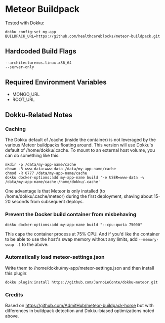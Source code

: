 # Meteor Buildpack

Tested with Dokku:
```
dokku config:set my-app BUILDPACK_URL=https://github.com/healthcareblocks/meteor-buildpack.git
```

## Hardcoded Build Flags
```
--architecture=os.linux.x86_64
--server-only
```

## Required Environment Variables

* MONGO_URL
* ROOT_URL

## Dokku-Related Notes

### Caching
The Dokku default of /cache (inside the container) is not leveraged by the various Meteor buildpacks floating around. This version will use Dokku's default of /home/dokku/.cache. To mount to an external host volume, you can do something like this:
```
mkdir -p /data/my-app-name/cache
chown -R www-data:www-data /data/my-app-name/cache
chmod -R 0777 /data/my-app-name/cache
dokku docker-options:add my-app-name build '-e USER=www-data -v /data/my-app-name/cache:/home/dokku/.cache'
```

One advantage is that Meteor is only installed (to /home/dokku/.cache/meteor) during the first deployment, shaving about 15-20 seconds from subsequent deploys.

### Prevent the Docker build container from misbehaving
```
dokku docker-options:add my-app-name build "--cpu-quota 75000"
```

This caps the container process at 75% CPU. And if you'd like the container to be able to use the host's swap memory without any limits, add ```--memory-swap -1``` to the above.

### Automatically load meteor-settings.json

Write them to /home/dokku/my-app/meteor-settings.json and then install this plugin:
```
dokku plugin:install https://github.com/JarnoLeConte/dokku-meteor.git
```

### Credits

Based on https://github.com/AdmitHub/meteor-buildpack-horse but with differences in buildpack detection and Dokku-biased optimizations noted above.

